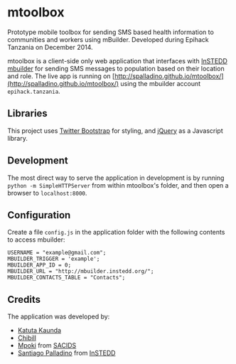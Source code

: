 # mtoolbox

Prototype mobile toolbox for sending SMS based health information to communities and workers using mBuilder. Developed during Epihack Tanzania on December 2014.

mtoolbox is a client-side only web application that interfaces with [InSTEDD mbuilder](http://mbuilder.instedd.org) for sending SMS messages to population based on their location and role. The live app is running on [http://spalladino.github.io/mtoolbox/](http://spalladino.github.io/mtoolbox/) using the mbuilder account `epihack.tanzania`.

## Libraries

This project uses [Twitter Bootstrap](http://getbootstrap.com/) for styling, and [jQuery](http://jquery.com/) as a Javascript library.

## Development

The most direct way to serve the application in development is by running `python -m SimpleHTTPServer` from within mtoolbox's folder, and then open a browser to `localhost:8000`.

## Configuration

Create a file `config.js` in the application folder with the following contents to access mbuilder:

```
USERNAME = "example@gmail.com";
MBUILDER_TRIGGER = 'example';
MBUILDER_APP_ID = 0;
MBUILDER_URL = "http://mbuilder.instedd.org/";
MBUILDER_CONTACTS_TABLE = "Contacts";
```

## Credits

The application was developed by:

* [Katuta Kaunda](https://github.com/GilchristK)
* [Chibill](https://github.com/chibill)
* [Mpoki](https://github.com/mpoki) from [SACIDS](http://sacids.org/)
* [Santiago Palladino]((https://github.com/spalladino)) from [InSTEDD](http://instedd.org/)

